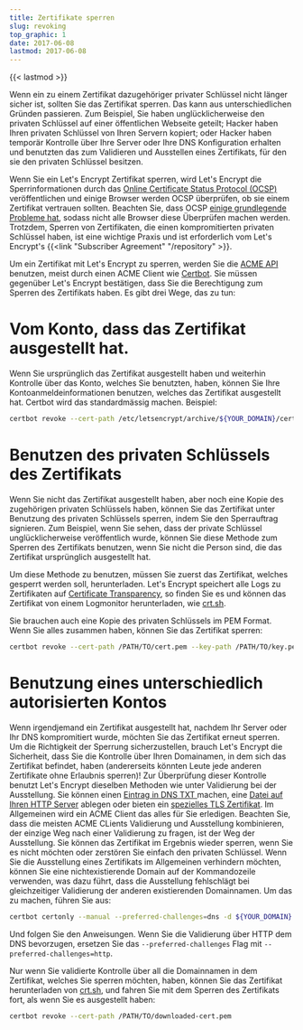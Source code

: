 ```yaml
---
title: Zertifikate sperren
slug: revoking
top_graphic: 1
date: 2017-06-08
lastmod: 2017-06-08
---
```


{{< lastmod >}}

Wenn ein zu einem Zertifikat dazugehöriger privater Schlüssel nicht länger
sicher ist, sollten Sie das Zertifikat sperren. Das kann aus
unterschiedlichen Gründen passieren. Zum Beispiel, Sie haben unglücklicherweise
den privaten Schlüssel auf einer öffentlichen Webseite geteilt;
Hacker haben Ihren privaten Schlüssel von Ihren Servern kopiert; oder
Hacker haben temporär Kontrolle über Ihre Server oder Ihre DNS Konfiguration
erhalten und benutzten das zum Validieren und Ausstellen eines Zertifikats,
für den sie den privaten Schlüssel besitzen.

Wenn Sie ein Let's Encrypt Zertifikat sperren, wird Let's Encrypt die
Sperrinformationen durch das [Online Certificate Status Protocol 
(OCSP)](https://en.wikipedia.org/wiki/Online_Certificate_Status_Protocol)
veröffentlichen und einige Browser werden OCSP überprüfen, ob sie
einem Zertifikat vertrauen sollten.
Beachten Sie, dass OCSP [einige grundlegende Probleme
hat](https://www.imperialviolet.org/2011/03/18/revocation.html), sodass
nicht alle Browser diese Überprüfen machen werden. Trotzdem, Sperren
von Zertifikaten, die einen kompromitierten privaten Schlüssel haben,
ist eine wichtige Praxis und ist erforderlich vom Let's Encrypt's
{{<link "Subscriber Agreement" "/repository" >}}.

Um ein Zertifikat mit Let's Encrypt zu sperren, werden Sie die [ACME
API](https://github.com/letsencrypt/boulder/blob/master/docs/acme-divergences.md)
benutzen, meist durch einen ACME Client wie [Certbot](https://certbot.eff.org/).
Sie müssen gegenüber Let's Encrypt bestätigen, dass Sie die Berechtigung
zum Sperren des Zertifikats haben. Es gibt drei Wege, das zu tun:

# Vom Konto, dass das Zertifikat ausgestellt hat.

Wenn Sie ursprünglich das Zertifikat ausgestellt haben und weiterhin
Kontrolle über das Konto, welches Sie benutzten, haben, können Sie Ihre
Kontoanmeldeinformationen benutzen, welches das Zertifikat ausgestellt hat.
Certbot wird das standardmässig machen. Beispiel:

```bash
certbot revoke --cert-path /etc/letsencrypt/archive/${YOUR_DOMAIN}/cert1.pem
```

# Benutzen des privaten Schlüssels des Zertifikats

Wenn Sie nicht das Zertifikat ausgestellt haben, aber noch eine Kopie des
zugehörigen privaten Schlüssels haben, können Sie das Zertifikat unter Benutzung
des privaten Schlüssels sperren, indem Sie den Sperrauftrag signieren.
Zum Beispiel, wenn Sie sehen, dass der private Schlüssel unglücklicherweise
veröffentlich wurde, können Sie diese Methode zum Sperren des Zertifikats benutzen,
wenn Sie nicht die Person sind, die das Zertifikat ursprünglich ausgestellt hat.

Um diese Methode zu benutzen, müssen Sie zuerst das Zertifikat, welches gesperrt
werden soll, herunterladen. Let's Encrypt speichert alle Logs zu Zertifikaten
auf [Certificate Transparency](https://www.certificate-transparency.org/),
so finden Sie es und können das Zertifikat von einem Logmonitor herunterladen, wie
[crt.sh](https://crt.sh/).

Sie brauchen auch eine Kopie des privaten Schlüssels im PEM Format. Wenn Sie alles
zusammen haben, können Sie das Zertifikat sperren:

```bash
certbot revoke --cert-path /PATH/TO/cert.pem --key-path /PATH/TO/key.pem
```

# Benutzung eines unterschiedlich autorisierten Kontos

Wenn irgendjemand ein Zertifikat ausgestellt hat, nachdem Ihr Server oder Ihr DNS
kompromitiert wurde, möchten Sie das Zertifikat erneut sperren. Um die Richtigkeit
der Sperrung sicherzustellen, brauch Let's Encrypt die Sicherheit, dass Sie die
Kontrolle über Ihren Domainamen, in dem sich das Zertifikat befindet, haben
(andererseits könnten Leute jede anderen Zertifikate ohne Erlaubnis sperren)!
Zur Überprüfung dieser Kontrolle benutzt Let's Encrypt dieselben Methoden
wie unter Validierung bei der Ausstellung. Sie können einen [Eintrag in DNS TXT
](https://tools.ietf.org/html/rfc8555#section-8.4) machen,
eine [Datei auf Ihren HTTP Server](https://tools.ietf.org/html/rfc8555#section-8.3)
ablegen oder bieten ein [spezielles TLS Zertifikat](https://tools.ietf.org/html/rfc8737#section-3).
Im Allgemeinen wird ein ACME Client das alles für Sie erledigen. Beachten Sie, 
dass die meisten ACME CLients Validierung und Ausstellung kombinieren, der
einzige Weg nach einer Validierung zu fragen, ist der Weg der Ausstellung.
Sie können das Zertifikat im Ergebnis wieder sperren, wenn Sie es nicht
möchten oder zerstören Sie einfach den privaten Schlüssel. Wenn Sie die
Ausstellung eines Zertifikats im Allgemeinen verhindern möchten, können Sie
eine nichtexistierende Domain auf der Kommandozeile verwenden, was dazu führt,
dass die Ausstellung fehlschlägt bei gleichzeitiger Validierung der anderen
existierenden Domainnamen. Um das zu machen, führen Sie aus:

```bash
certbot certonly --manual --preferred-challenges=dns -d ${YOUR_DOMAIN} -d nonexistent.${YOUR_DOMAIN}
```

Und folgen Sie den Anweisungen. Wenn Sie die Validierung über HTTP dem DNS
bevorzugen, ersetzen Sie  das `--preferred-challenges` Flag mit
`--preferred-challenges=http`.

Nur wenn Sie validierte Kontrolle über all die Domainnamen in dem
Zertifikat, welches Sie sperren möchten, haben, können Sie das
Zertifikat herunterladen von [crt.sh](https://crt.sh/),
und fahren Sie mit dem Sperren des Zertifikats fort, als wenn Sie
es ausgestellt haben:

```bash
certbot revoke --cert-path /PATH/TO/downloaded-cert.pem
```
